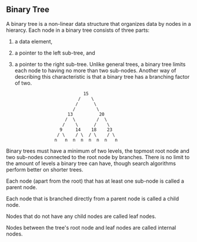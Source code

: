 ## Binary Tree

A binary tree is a non-linear data structure that organizes data by nodes in a hierarcy. Each node in a binary tree consists of three parts:
  1. a data element,
  2. a pointer to the left sub-tree, and
  3. a pointer to the right sub-tree.
Unlike general trees, a binary tree limits each node to having no more than two sub-nodes. Another way of describing this characteristic is that a binary tree has a branching factor of two.

                                   15
                                 /    \
                                /      \
                               /        \
                             13          20
                            /  \        /  \
                           /    \      /    \
                          9     14    18    23
                         / \    / \  / \    / \
                        n   n  n  n  n  n  n   n

Binary trees must have a minimum of two levels, the topmost root node and two sub-nodes connected to the root node by branches. There is no limit to the amount of levels a binary tree can have, though search algorithms perform better on shorter trees.

Each node (apart from the root) that has at least one sub-node is called a parent node.

Each node that is branched directly from a parent node is called a child node.

Nodes that do not have any child nodes are called leaf nodes.

Nodes between the tree's root node and leaf nodes are called internal nodes.
